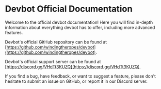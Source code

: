 # Devbot Official Documentation

Welcome to the official devbot documentation! Here you will find in-depth information about everything devbot has to offer, including more advanced features.&#x20;

Devbot's official GitHub repository can be found at [https://github.com/windingtheropes/devbot](https://github.com/windingtheropes/devbot).

Devbot's official support server can be found at [https://discord.gg/VHdTt3KUZQ](https://discord.gg/VHdTt3KUZQ).

If you find a bug, have feedback, or want to suggest a feature, please don't hesitate to submit an issue on GitHub, or report it in our Discord server.
